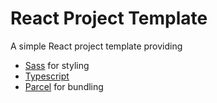 # React Project Template

A simple React project template providing
* [Sass](https://sass-lang.com/) for styling
* [Typescript](https://www.typescriptlang.org/)
* [Parcel](https://en.parceljs.org/) for bundling
